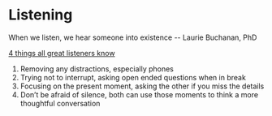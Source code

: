 # Listening

When we listen, we hear someone into existence -- Laurie Buchanan, PhD

[4 things all great listeners know](https://www.youtube.com/watch?v=i3ku5nx4tMU)

1. Removing any distractions, especially phones
2. Trying not to interrupt, asking open ended questions when in break
3. Focusing on the present moment, asking the other if you miss the details
4. Don’t be afraid of silence, both can use those moments to think a more thoughtful conversation
